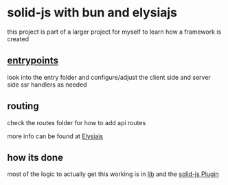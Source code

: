 # solid-js with bun and elysiajs

this project is part of a larger project for myself to learn how a framework is created
 

## [entrypoints](./entry/entry-server.tsx)

look into the entry folder and configure/adjust the client side and server side ssr handlers as needed

## routing

check the routes folder for how to add api routes

more info can be found at [Elysiajs](https://elysiajs.com/quick-start.html)


## how its done
 most of the logic to actually get this working is in [lib](./lib.ts)
 and the [solid-js Plugin](./plugins/solid.ts)